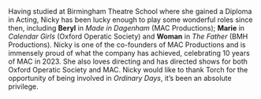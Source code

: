 Having studied at Birmingham Theatre School where she gained a Diploma in
Acting, Nicky has been lucky enough to play some wonderful roles since then,
including **Beryl** in *Made in Dagenham* (MAC Productions); **Marie** in *Calendar Girls*
(Oxford Operatic Society) and **Woman** in *The Father* (BMH Productions). Nicky is
one of the co-founders of MAC Productions and is immensely proud of what the
company has achieved, celebrating 10 years of MAC in 2023. She also loves
directing and has directed shows for both Oxford Operatic Society and MAC. Nicky
would like to thank Torch for the opportunity of being involved in *Ordinary
Days*, it’s been an absolute privilege.